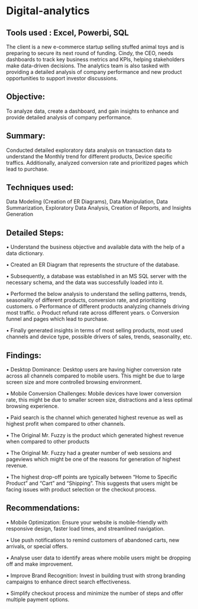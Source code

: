 # Digital-analytics
## Tools used : Excel, Powerbi, SQL

The client is a new e-commerce startup selling stuffed animal toys and is preparing to secure its next round of funding. Cindy, the CEO, needs dashboards to track key business metrics and KPIs, helping stakeholders make data-driven decisions. The analytics team is also tasked with providing a detailed analysis of company performance and new product opportunities to support investor discussions.

## Objective: 
To analyze data, create a dashboard, and gain insights to enhance and provide detailed analysis of company performance.

## Summary: 
Conducted detailed exploratory data analysis on transaction data to understand the Monthly trend for different products, Device specific traffics. Additionally, analyzed conversion rate and prioritized pages which lead to purchase.

## Techniques used: 

Data Modeling (Creation of ER Diagrams), Data Manipulation, Data Summarization, Exploratory Data Analysis, Creation of Reports, and Insights Generation

## Detailed Steps:

•	Understand the business objective and available data with the help of a data dictionary.

•	Created an ER Diagram that represents the structure of the database.

•	Subsequently, a database was established in an MS SQL server with the necessary schema, and the data was successfully loaded into it.

•	Performed the below analysis to understand the selling patterns, trends, seasonality of different products, conversion rate, and prioritizing customers.
o	Performance of different products analyzing channels driving most traffic.
o	Product refund rate across different years.
o	Conversion funnel and pages which lead to purchase.

•	Finally generated insights in terms of most selling products, most used channels and device type, possible drivers of sales, trends, seasonality, etc.

## Findings:

•	Desktop Dominance: Desktop users are having higher conversion rate across all channels compared to mobile users. This might be due to large screen size and more controlled browsing environment.

•	Mobile Conversion Challenges: Mobile devices have lower conversion rate, this might be due to smaller screen size, distractions and a less optimal browsing experience.

•	Paid search is the channel which generated highest revenue as well as highest profit when compared to other channels.

•	The Original Mr. Fuzzy is the product which generated highest revenue when compared to other products

•	The Original Mr. Fuzzy had a greater number of web sessions and pageviews which might be one of the reasons for generation of highest revenue. 

•	The highest drop-off points are typically between “Home to Specific Product” and “Cart” and “Shipping”. This suggests that users might be facing issues with product selection or the checkout process.


## Recommendations:

•	Mobile Optimization: Ensure your website is mobile-friendly with responsive design, faster load times, and streamlined navigation.

•	Use push notifications to remind customers of abandoned carts, new arrivals, or special offers.

•	Analyse user data to identify areas where mobile users might be dropping off and make improvement.

•	Improve Brand Recognition: Invest in building trust with strong branding campaigns to enhance direct search effectiveness.

•	Simplify checkout process and minimize the number of steps and offer multiple payment options.


